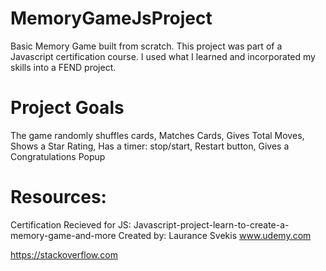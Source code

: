 # MemoryGameJsProject
  Basic Memory Game built from scratch. This project was part of a Javascript certification course. I used what I learned and   incorporated my skills into a FEND project.

# Project Goals
  The game randomly shuffles cards,
  Matches Cards,
  Gives Total Moves,
  Shows a Star Rating,
  Has a timer: stop/start,
  Restart button,
  Gives a Congratulations Popup
  
 # Resources:
   Certification Recieved for JS: Javascript-project-learn-to-create-a-memory-game-and-more
   Created by: Laurance Svekis
   www.udemy.com
   
 
   https://stackoverflow.com
 
